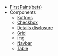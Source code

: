 <!-- TODO: Complete with your own sidebar structure and enable sidebar in index.html - or delete this file. -->
- [First Paint(beta)](/)
- Components
  - [Buttons](/components/button)
  - [Checkbox](/components/Checkbox)
  - [Details disclosure](/components/DETAILS)
  - [Grid](/components/grid)
  - [Img](/components/Img)
  - [Navbar](/components/Navbar)
  - [Table](/components/table)
